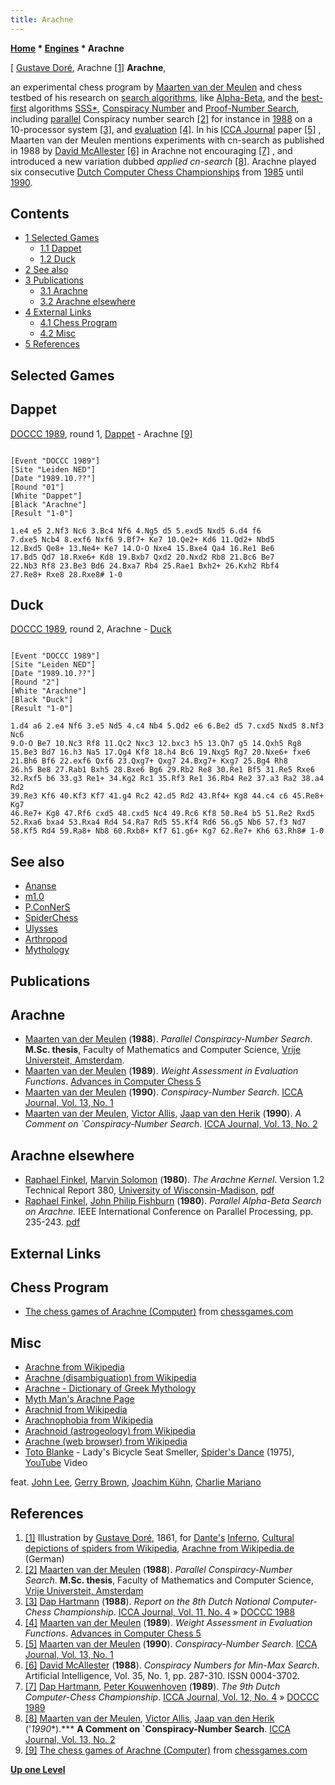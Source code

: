 ```yaml
---
title: Arachne
---
```

**[Home](Home "Home") * [Engines](Engines "Engines") * Arachne**

\[ [Gustave Doré](Category:Gustave_Dor%C3%A9 "Category:Gustave Doré"), Arachne <a id="cite-note-1" href="#cite-ref-1">[1]</a>
**Arachne**,

an experimental chess program by [Maarten van der Meulen](Maarten_van_der_Meulen "Maarten van der Meulen") and chess testbed of his research on [search algorithms](Search "Search"), like [Alpha-Beta](Alpha-Beta "Alpha-Beta"), and the [best-first](Best-First "Best-First") algorithms [SSS\*](SSS*_and_Dual* "SSS* and Dual*"), [Conspiracy Number](Conspiracy_Number_Search "Conspiracy Number Search") and [Proof-Number Search](Proof-Number_Search "Proof-Number Search"), including [parallel](Parallel_Search "Parallel Search") Conspiracy number search <a id="cite-note-2" href="#cite-ref-2">[2]</a> for instance in [1988](DOCCC_1988 "DOCCC 1988") on a 10-processor system <a id="cite-note-3" href="#cite-ref-3">[3]</a>, and [evaluation](Evaluation "Evaluation") <a id="cite-note-4" href="#cite-ref-4">[4]</a>. In his [ICCA Journal](ICGA_Journal "ICGA Journal") paper <a id="cite-note-5" href="#cite-ref-5">[5]</a> , Maarten van der Meulen mentions experiments with cn-search as published in 1988 by [David McAllester](David_McAllester "David McAllester") <a id="cite-note-6" href="#cite-ref-6">[6]</a> in Arachne not encouraging <a id="cite-note-7" href="#cite-ref-7">[7]</a> , and introduced a new variation dubbed *applied cn-search* <a id="cite-note-8" href="#cite-ref-8">[8]</a>. Arachne played six consecutive [Dutch Computer Chess Championships](Dutch_Open_Computer_Chess_Championship "Dutch Open Computer Chess Championship") from [1985](DOCCC_1985 "DOCCC 1985") until [1990](DOCCC_1990 "DOCCC 1990").

## Contents

- [1 Selected Games](#selected-games)
  - [1.1 Dappet](#dappet)
  - [1.2 Duck](#duck)
- [2 See also](#see-also)
- [3 Publications](#publications)
  - [3.1 Arachne](#arachne)
  - [3.2 Arachne elsewhere](#arachne-elsewhere)
- [4 External Links](#external-links)
  - [4.1 Chess Program](#chess-program)
  - [4.2 Misc](#misc)
- [5 References](#references)

## Selected Games

## Dappet

[DOCCC 1989](DOCCC_1989 "DOCCC 1989"), round 1, [Dappet](Dappet "Dappet") - Arachne <a id="cite-note-9" href="#cite-ref-9">[9]</a>

```

[Event "DOCCC 1989"]
[Site "Leiden NED"]
[Date "1989.10.??"]
[Round "01"]
[White "Dappet"]
[Black "Arachne"]
[Result "1-0"]

1.e4 e5 2.Nf3 Nc6 3.Bc4 Nf6 4.Ng5 d5 5.exd5 Nxd5 6.d4 f6
7.dxe5 Ncb4 8.exf6 Nxf6 9.Bf7+ Ke7 10.Qe2+ Kd6 11.Qd2+ Nbd5
12.Bxd5 Qe8+ 13.Ne4+ Ke7 14.O-O Nxe4 15.Bxe4 Qa4 16.Re1 Be6
17.Bd5 Qd7 18.Rxe6+ Kd8 19.Bxb7 Qxd2 20.Nxd2 Rb8 21.Bc6 Be7
22.Nb3 Rf8 23.Be3 Bd6 24.Bxa7 Rb4 25.Rae1 Bxh2+ 26.Kxh2 Rbf4
27.Re8+ Rxe8 28.Rxe8# 1-0

```

## Duck

[DOCCC 1989](DOCCC_1989 "DOCCC 1989"), round 2, Arachne - [Duck](Duck "Duck")

```

[Event "DOCCC 1989"]
[Site "Leiden NED"]
[Date "1989.10.??"]
[Round "2"]
[White "Arachne"]
[Black "Duck"]
[Result "1-0"]

1.d4 a6 2.e4 Nf6 3.e5 Nd5 4.c4 Nb4 5.Qd2 e6 6.Be2 d5 7.cxd5 Nxd5 8.Nf3 Nc6
9.O-O Be7 10.Nc3 Rf8 11.Qc2 Nxc3 12.bxc3 h5 13.Qh7 g5 14.Qxh5 Rg8
15.Be3 Bd7 16.h3 Na5 17.Qg4 Kf8 18.h4 Bc6 19.Nxg5 Rg7 20.Nxe6+ fxe6
21.Bh6 Bf6 22.exf6 Qxf6 23.Qxg7+ Qxg7 24.Bxg7+ Kxg7 25.Bg4 Rh8
26.h5 Be8 27.Rab1 Bxh5 28.Bxe6 Bg6 29.Rb2 Re8 30.Re1 Bf5 31.Re5 Rxe6
32.Rxf5 b6 33.g3 Re1+ 34.Kg2 Rc1 35.Rf3 Re1 36.Rb4 Re2 37.a3 Ra2 38.a4 Rd2
39.Re3 Kf6 40.Kf3 Kf7 41.g4 Rc2 42.d5 Rd2 43.Rf4+ Kg8 44.c4 c6 45.Re8+ Kg7
46.Re7+ Kg8 47.Rf6 cxd5 48.cxd5 Nc4 49.Rc6 Kf8 50.Re4 b5 51.Re2 Rxd5
52.Rxa6 bxa4 53.Rxa4 Rd4 54.Ra7 Rd5 55.Kf4 Rd6 56.g5 Nb6 57.f3 Nd7
58.Kf5 Rd4 59.Ra8+ Nb8 60.Rxb8+ Kf7 61.g6+ Kg7 62.Re7+ Kh6 63.Rh8# 1-0

```

## See also

- [Ananse](Ananse "Ananse")
- [m1.0](M1.0 "M1.0")
- [P.ConNerS](P.ConNerS "P.ConNerS")
- [SpiderChess](SpiderChess "SpiderChess")
- [Ulysses](Ulysses "Ulysses")
- [Arthropod](Category:Arthropod "Category:Arthropod")
- [Mythology](Category:Mythology "Category:Mythology")

## Publications

## Arachne

- [Maarten van der Meulen](Maarten_van_der_Meulen "Maarten van der Meulen") (**1988**). *Parallel Conspiracy-Number Search*. **M.Sc. thesis**, Faculty of Mathematics and Computer Science, [Vrije Universteit, Amsterdam](https://en.wikipedia.org/wiki/Vrije_Universiteit).
- [Maarten van der Meulen](Maarten_van_der_Meulen "Maarten van der Meulen") (**1989**). *Weight Assessment in Evaluation Functions*. [Advances in Computer Chess 5](Advances_in_Computer_Chess_5 "Advances in Computer Chess 5")
- [Maarten van der Meulen](Maarten_van_der_Meulen "Maarten van der Meulen") (**1990**). *Conspiracy-Number Search*. [ICCA Journal, Vol. 13, No. 1](ICGA_Journal#13_1 "ICGA Journal")
- [Maarten van der Meulen](Maarten_van_der_Meulen "Maarten van der Meulen"), [Victor Allis](Victor_Allis "Victor Allis"), [Jaap van den Herik](Jaap_van_den_Herik "Jaap van den Herik") (**1990**). *A Comment on \`Conspiracy-Number Search*. [ICCA Journal, Vol. 13, No. 2](ICGA_Journal#13_2 "ICGA Journal")

## Arachne elsewhere

- [Raphael Finkel](Raphael_Finkel "Raphael Finkel"), [Marvin Solomon](Marvin_Solomon "Marvin Solomon") (**1980**). *The Arachne Kernel*. Version 1.2 Technical Report 380, [University of Wisconsin-Madison](https://en.wikipedia.org/wiki/University_of_Wisconsin-Madison), [pdf](http://ftp.cs.wisc.edu/pub/techreports/1980/TR380.pdf)
- [Raphael Finkel](Raphael_Finkel "Raphael Finkel"), [John Philip Fishburn](John_Philip_Fishburn "John Philip Fishburn") (**1980**). *Parallel Alpha-Beta Search on Arachne.* IEEE International Conference on Parallel Processing, pp. 235-243. [pdf](ftp://ftp.cs.wisc.edu/pub/techreports/1980/TR394.pdf)

## External Links

## Chess Program

- [The chess games of Arachne (Computer)](http://www.chessgames.com/perl/chessplayer?pid=60000) from [chessgames.com](http://www.chessgames.com/index.html)

## Misc

- [Arachne from Wikipedia](https://en.wikipedia.org/wiki/Arachne)
- [Arachne (disambiguation) from Wikipedia](https://en.wikipedia.org/wiki/Arachne_%28disambiguation%29)
- [Arachne - Dictionary of Greek Mythology](http://www.mlahanas.de/Greeks/Mythology/Arachne.html)
- [Myth Man's Arachne Page](http://www.thanasis.com/store/arachne.htm)
- [Arachnid from Wikipedia](https://en.wikipedia.org/wiki/Arachnid)
- [Arachnophobia from Wikipedia](https://en.wikipedia.org/wiki/Arachnophobia)
- [Arachnoid (astrogeology) from Wikipedia](https://en.wikipedia.org/wiki/Arachnoid_%28astrogeology%29)
- [Arachne (web browser) from Wikipedia](https://en.wikipedia.org/wiki/Arachne_%28web_browser%29)
- [Toto Blanke](Category:Toto_Blanke "Category:Toto Blanke") - Lady's Bicycle Seat Smeller, [Spider's Dance](http://www.discogs.com/Toto-Blanke-Spiders-Dance/release/1564302) (1975), [YouTube](https://en.wikipedia.org/wiki/YouTube) Video

feat. [John Lee](Category:John_Lee "Category:John Lee"), [Gerry Brown](Category:Gerry_Brown "Category:Gerry Brown"), [Joachim Kühn](https://en.wikipedia.org/wiki/Joachim_K%C3%BChn), [Charlie Mariano](Category:Charlie_Mariano "Category:Charlie Mariano")

## References

1. <a id="cite-ref-1" href="#cite-note-1">[1]</a> Illustration by [Gustave Doré](Category:Gustave_Dor%C3%A9 "Category:Gustave Doré"), 1861, for [Dante's](https://en.wikipedia.org/wiki/Dante_Alighieri) [Inferno](https://en.wikipedia.org/wiki/Inferno_%28Dante%29), [Cultural depictions of spiders from Wikipedia](https://en.wikipedia.org/wiki/Cultural_depictions_of_spiders), [Arachne from Wikipedia.de](https://de.wikipedia.org/wiki/Arachne) (German)
1. <a id="cite-ref-2" href="#cite-note-2">[2]</a> [Maarten van der Meulen](Maarten_van_der_Meulen "Maarten van der Meulen") (**1988**). *Parallel Conspiracy-Number Search*. **M.Sc. thesis**, Faculty of Mathematics and Computer Science, [Vrije Universteit, Amsterdam](https://en.wikipedia.org/wiki/Vrije_Universiteit)
1. <a id="cite-ref-3" href="#cite-note-3">[3]</a> [Dap Hartmann](Dap_Hartmann "Dap Hartmann") (**1988**). *Report on the 8th Dutch National Computer-Chess Championship*. [ICCA Journal, Vol. 11, No. 4](ICGA_Journal#11_4 "ICGA Journal") » [DOCCC 1988](DOCCC_1988 "DOCCC 1988")
1. <a id="cite-ref-4" href="#cite-note-4">[4]</a> [Maarten van der Meulen](Maarten_van_der_Meulen "Maarten van der Meulen") (**1989**). *Weight Assessment in Evaluation Functions*. [Advances in Computer Chess 5](Advances_in_Computer_Chess_5 "Advances in Computer Chess 5")
1. <a id="cite-ref-5" href="#cite-note-5">[5]</a> [Maarten van der Meulen](Maarten_van_der_Meulen "Maarten van der Meulen") (**1990**). *Conspiracy-Number Search*. [ICCA Journal, Vol. 13, No. 1](ICGA_Journal#13_1 "ICGA Journal")
1. <a id="cite-ref-6" href="#cite-note-6">[6]</a> [David McAllester](David_McAllester "David McAllester") (**1988**). *Conspiracy Numbers for Min-Max Search*. Artificial Intelligence, Vol. 35, No. 1, pp. 287-310. ISSN 0004-3702.
1. <a id="cite-ref-7" href="#cite-note-7">[7]</a> [Dap Hartmann](Dap_Hartmann "Dap Hartmann"), [Peter Kouwenhoven](Peter_Kouwenhoven "Peter Kouwenhoven") (**1989**). *The 9th Dutch Computer-Chess Championship*. [ICCA Journal, Vol. 12, No. 4](ICGA_Journal#124 "ICGA Journal") » [DOCCC 1989](DOCCC_1989 "DOCCC 1989")
1. <a id="cite-ref-8" href="#cite-note-8">[8]</a> [Maarten van der Meulen](Maarten_van_der_Meulen "Maarten van der Meulen"), [Victor Allis](Victor_Allis "Victor Allis"), [Jaap van den Herik](Jaap_van_den_Herik "Jaap van den Herik") ('*1990*\*).\*\*\* **A Comment on \`Conspiracy-Number Search**. [ICCA Journal, Vol. 13, No. 2](ICGA_Journal#13_2 "ICGA Journal")
1. <a id="cite-ref-9" href="#cite-note-9">[9]</a> [The chess games of Arachne (Computer)](http://www.chessgames.com/perl/chessplayer?pid=60000) from [chessgames.com](http://www.chessgames.com/index.html)

**[Up one Level](Engines "Engines")**

